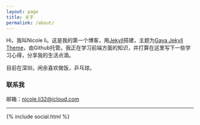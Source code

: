 ```yaml
---
layout: page
title: 关于
permalink: /about/
---
```

Hi，我叫Nicole li。这是我的第一个博客，用[Jekyll][jekyll]搭建，主题为[Gaya Jekyll Theme][Gaya]，由Github托管。我正在学习前端方面的知识，并打算在这里写下一些学习心得，分享我的生活点滴。

目前在深圳，闲余喜欢做饭，乒乓球。

### 联系我

邮箱：nicole.li32@icloud.com

---

{% include social.html %}

[jekyll]: http://jekyllrb.com
[Gaya]: https://github.com/gayanvirajith/gaya
